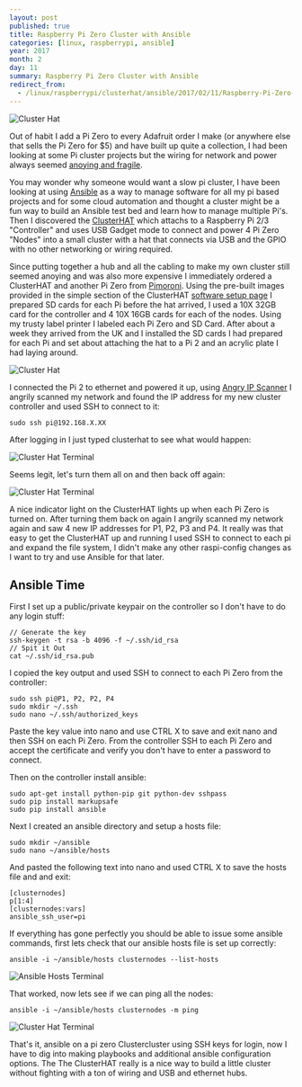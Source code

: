 ```yaml
---
layout: post
published: true
title: Raspberry Pi Zero Cluster with Ansible
categories: [linux, raspberrypi, ansible]
year: 2017
month: 2
day: 11
summary: Raspberry Pi Zero Cluster with Ansible
redirect_from:
  - /linux/raspberrypi/clusterhat/ansible/2017/02/11/Raspberry-Pi-Zero-Cluster-with-Ansible/
---
```

<img alt="Cluster Hat" src="https://garthvh.com/assets/img/clusterhat/clusterhat_1.jpg" class="img-responsive img-rounded" />

Out of habit I add a Pi Zero to every Adafruit order I make (or anywhere else that sells the Pi Zero for $5) and have built up quite a collection, I had been looking at some Pi cluster projects but the wiring for network and power always seemed [anoying and fragile](http://makezine.com/projects/build-a-compact-4-node-raspberry-pi-cluster/). 

You may wonder why someone would want a slow pi cluster, I have been looking at using [Ansible](https://www.ansible.com/) as a way to manage software for all my pi based projects and for some cloud automation and thought a cluster might be a fun way to build an Ansible test bed and learn how to manage multiple Pi's.  Then I discovered the [ClusterHAT](https://clusterhat.com/) which attachs to a Raspberry Pi 2/3 "Controller" and uses USB Gadget mode to connect and power 4 Pi Zero "Nodes" into a small cluster with a hat that connects via USB and the GPIO with no other networking or wiring required.

Since putting together a hub and all the cabling to make my own cluster still seemed anoying and was also more expensive I immediately ordered a ClusterHAT and another Pi Zero from [Pimoroni](https://shop.pimoroni.com/products/cluster-hat). Using the pre-built images provided in the simple section of the ClusterHAT [software setup page](https://clusterhat.com/setup-software) I prepared SD cards for each Pi before the hat arrived, I used a 10X 32GB card for the controller and 4 10X 16GB cards for each of the nodes.  Using my trusty label printer I labeled each Pi Zero and SD Card. After about a week they arrived from the UK and I installed the SD cards I had prepared for each Pi and set about attaching the hat to a Pi 2 and an acrylic plate I had laying around.

<img alt="Cluster Hat" src="https://garthvh.com/assets/img/clusterhat/clusterhat_2.jpg" class="img-responsive img-rounded" />

I connected the Pi 2 to ethernet and powered it up, using [Angry IP Scanner](http://angryip.org/download) I angrily scanned my network and found the IP address for my new cluster controller and used SSH to connect to it:

    sudo ssh pi@192.168.X.XX

After logging in I just typed clusterhat to see what would happen:

<img alt="Cluster Hat Terminal" src="https://garthvh.com/assets/img/clusterhat/clusterhat_info.png" class="img-responsive img-rounded" />

Seems legit, let's turn them all on and then back off again:

<img alt="Cluster Hat Terminal" src="https://garthvh.com/assets/img/clusterhat/clusterhat_on_off.png" class="img-responsive img-rounded" />

A nice indicator light on the ClusterHAT lights up when each Pi Zero is turned on. After turning them back on again I angrily scanned my network again and saw 4 new IP addresses for P1, P2, P3 and P4. It really was that easy to get the ClusterHAT up and running I used SSH to connect to each pi and expand the file system, I didn't make any other raspi-config changes as I want to try and use Ansible for that later.

## Ansible Time

First I set up a public/private keypair on the controller so I don't have to do any login stuff:

    // Generate the key
    ssh-keygen -t rsa -b 4096 -f ~/.ssh/id_rsa
    // Spit it Out
    cat ~/.ssh/id_rsa.pub

I copied the key output and used SSH to connect to each Pi Zero from the controller:

    sudo ssh pi@P1, P2, P2, P4
    sudo mkdir ~/.ssh
    sudo nano ~/.ssh/authorized_keys

Paste the key value into nano and use CTRL X to save and exit nano and then SSH on each Pi Zero. From the controller SSH to each Pi Zero and accept the certificate and verify you don't have to enter a password to connect.

Then on the controller install ansible:

    sudo apt-get install python-pip git python-dev sshpass
    sudo pip install markupsafe
    sudo pip install ansible

Next I created an ansible directory and setup a hosts file:

    sudo mkdir ~/ansible
    sudo nano ~/ansible/hosts

And pasted the following text into nano and used CTRL X to save the hosts file and and exit: 

    [clusternodes]
    p[1:4]
    [clusternodes:vars]
    ansible_ssh_user=pi

If everything has gone perfectly you should be able to issue some ansible commands, first lets check that our ansible hosts file is set up correctly:

    ansible -i ~/ansible/hosts clusternodes --list-hosts

<img alt="Ansible Hosts Terminal" src="https://garthvh.com/assets/img/clusterhat/ansible_hosts.png" class="img-responsive img-rounded" />

That worked, now lets see if we can ping all the nodes:

    ansible -i ~/ansible/hosts clusternodes -m ping

<img alt="Cluster Hat Terminal" src="https://garthvh.com/assets/img/clusterhat/ansible_ping.png" class="img-responsive img-rounded" />

That's it, ansible on a pi zero Clustercluster using SSH keys for login, now I have to dig into making playbooks and additional ansible configuration options.  The The ClusterHAT really is a nice way to build a little cluster without fighting with a ton of wiring and USB and ethernet hubs.








